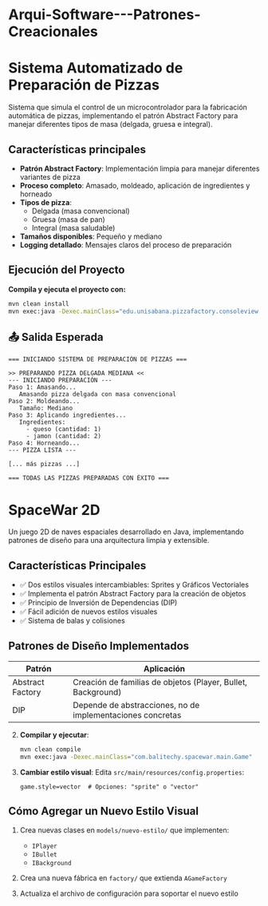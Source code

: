# Arqui-Software---Patrones-Creacionales
# Sistema Automatizado de Preparación de Pizzas 

Sistema que simula el control de un microcontrolador para la fabricación automática de pizzas, implementando el patrón Abstract Factory para manejar diferentes tipos de masa (delgada, gruesa e integral).

##  Características principales

- **Patrón Abstract Factory**: Implementación limpia para manejar diferentes variantes de pizza
- **Proceso completo**: Amasado, moldeado, aplicación de ingredientes y horneado
- **Tipos de pizza**:
  - Delgada (masa convencional)
  - Gruesa (masa de pan)
  - Integral (masa saludable)
- **Tamaños disponibles**: Pequeño y mediano
- **Logging detallado**: Mensajes claros del proceso de preparación
##  Ejecución del Proyecto

**Compila y ejecuta el proyecto con:**

```bash
mvn clean install
mvn exec:java -Dexec.mainClass="edu.unisabana.pizzafactory.consoleview.PreparadorPizza"
```

## 📤 Salida Esperada

```text
=== INICIANDO SISTEMA DE PREPARACIÓN DE PIZZAS ===

>> PREPARANDO PIZZA DELGADA MEDIANA <<
--- INICIANDO PREPARACIÓN ---
Paso 1: Amasando...
   Amasando pizza delgada con masa convencional
Paso 2: Moldeando...
   Tamaño: Mediano
Paso 3: Aplicando ingredientes...
   Ingredientes:
     - queso (cantidad: 1)
     - jamon (cantidad: 2)
Paso 4: Horneando...
--- PIZZA LISTA ---

[... más pizzas ...]

=== TODAS LAS PIZZAS PREPARADAS CON ÉXITO ===
```



# SpaceWar 2D

Un juego 2D de naves espaciales desarrollado en Java, implementando patrones de diseño para una arquitectura limpia y extensible.

## Características Principales

- ✅ Dos estilos visuales intercambiables: Sprites y Gráficos Vectoriales
- ✅ Implementa el patrón Abstract Factory para la creación de objetos
- ✅ Principio de Inversión de Dependencias (DIP)
- ✅ Fácil adición de nuevos estilos visuales
- ✅ Sistema de balas y colisiones

## Patrones de Diseño Implementados

| Patrón          | Aplicación                          |
|-----------------|-------------------------------------|
| Abstract Factory| Creación de familias de objetos (Player, Bullet, Background) |
| DIP             | Depende de abstracciones, no de implementaciones concretas |


2. **Compilar y ejecutar**:
   ```bash
   mvn clean compile
   mvn exec:java -Dexec.mainClass="com.balitechy.spacewar.main.Game"
   ```

3. **Cambiar estilo visual**: Edita `src/main/resources/config.properties`:
   ```properties
   game.style=vector  # Opciones: "sprite" o "vector"
   ```

## Cómo Agregar un Nuevo Estilo Visual

1. Crea nuevas clases en `models/nuevo-estilo/` que implementen:
   - `IPlayer`
   - `IBullet`
   - `IBackground`

2. Crea una nueva fábrica en `factory/` que extienda `AGameFactory`

3. Actualiza el archivo de configuración para soportar el nuevo estilo





